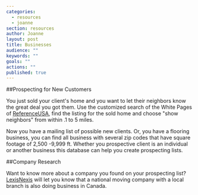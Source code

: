 ```yaml
---
categories: 
  - resources
  - joanne
section: resources
author: Joanne
layout: post
title: Businesses
audience: ""
keywords: ""
goals: ""
actions: ""
published: true
---
```


##Prospecting for New Customers

You just sold your client's home and you want to let their neighbors know the great deal you got them. Use the customized search of the White Pages of [ReferenceUSA](http://www.referenceusa.com/Static/AboutUs  "Find, businesses, consumers, home owners"), find the listing for the sold home and choose "show neighbors" from within .1 to 5 miles. 

Now you have a mailing list of possible new clients. Or, you have a flooring business, you can find all business with several zip codes that have square footage of 2,500 -9,999 ft. Whether you prospective client is an individual or another business this database can help you create prospecting lists.

##Company Research

Want to know more about a company you found on your prospecting list? [LexisNexis](http://www.lexisnexis.com/hottopics/lnpubliclibraryexpress/Default.asp? "Company information and international news") will let you know that a national moving company with a local branch is also doing business in Canada.
